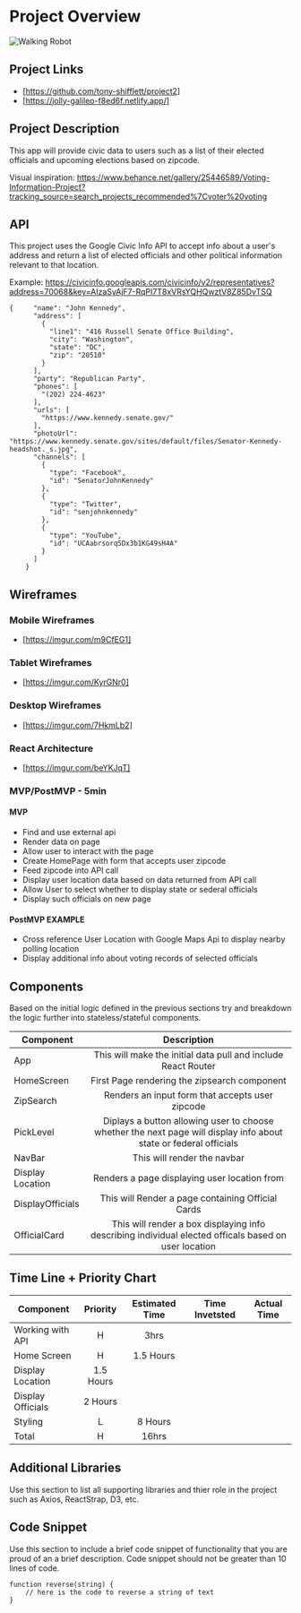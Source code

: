 # Project Overview
![Walking Robot](https://media.giphy.com/media/CoD1p64HU8DjsX7dlr/giphy.gif)
## Project Links

- [https://github.com/tony-shifflett/project2]
- [https://jolly-galileo-f8ed6f.netlify.app/]

## Project Description

This app will provide civic data to users such as a list of their
elected officials and upcoming elections based on zipcode. 

Visual inspiration: https://www.behance.net/gallery/25446589/Voting-Information-Project?tracking_source=search_projects_recommended%7Cvoter%20voting


## API

This project uses the Google Civic Info API to accept info about a user's address and return a list of elected officials and other political information relevant to that location. 

Example: 
https://civicinfo.googleapis.com/civicinfo/v2/representatives?address=70068&key=AIzaSyAjF7-RqPI7T8xVRsYQHQwztV8Z85DvTSQ

```
{     "name": "John Kennedy",
      "address": [
        {
          "line1": "416 Russell Senate Office Building",
          "city": "Washington",
          "state": "DC",
          "zip": "20510"
        }
      ],
      "party": "Republican Party",
      "phones": [
        "(202) 224-4623"
      ],
      "urls": [
        "https://www.kennedy.senate.gov/"
      ],
      "photoUrl": "https://www.kennedy.senate.gov/sites/default/files/Senator-Kennedy-headshot._s.jpg",
      "channels": [
        {
          "type": "Facebook",
          "id": "SenatorJohnKennedy"
        },
        {
          "type": "Twitter",
          "id": "senjohnkennedy"
        },
        {
          "type": "YouTube",
          "id": "UCAabrsorq5Dx3b1KG49sH4A"
        }
      ]
    }
```


## Wireframes

### Mobile Wireframes
- [https://imgur.com/m9CfEG1]
### Tablet Wireframes
- [https://imgur.com/KyrGNr0]
### Desktop Wireframes
- [https://imgur.com/7HkmLb2]
### React Architecture
- [https://imgur.com/beYKJqT]


### MVP/PostMVP - 5min
 

#### MVP 
- Find and use external api 
- Render data on page 
- Allow user to interact with the page
- Create HomePage with form that accepts user zipcode
- Feed zipcode into API call
- Display user location data based on data returned from API call
- Allow User to select whether to display state or sederal officials
- Display such officials on new page

#### PostMVP EXAMPLE

- Cross reference User Location with Google Maps Api to display nearby polling location 
- Display additional info about voting records of selected officials


## Components
Based on the initial logic defined in the previous sections try and breakdown the logic further into stateless/stateful components. 

| Component | Description | 
| --- | :---: |  
| App | This will make the initial data pull and include React Router| 
|HomeScreen| First Page rendering the zipsearch component|
|ZipSearch|Renders an input form that accepts user zipcode|
|PickLevel|Diplays a button allowing user to choose whether the next page will display info about state or federal officials|
| NavBar| This will render the navbar | 
|Display Location| Renders a page displaying user location from 
|DisplayOfficials| This will Render a page containing Official Cards
| OfficialCard| This will render a box displaying info describing individual elected officals based on user location| 

## Time Line + Priority Chart
| Component | Priority | Estimated Time | Time Invetsted | Actual Time |
| --- | :---: |  :---: | :---: | :---: |
| Working with API | H | 3hrs|
| Home Screen |H| 1.5 Hours|
| Display Location | 1.5 Hours|
| Display Officials| 2 Hours|
| Styling|L| 8 Hours|
| Total | H | 16hrs| 

## Additional Libraries
 Use this section to list all supporting libraries and thier role in the project such as Axios, ReactStrap, D3, etc. 

## Code Snippet

Use this section to include a brief code snippet of functionality that you are proud of an a brief description.  Code snippet should not be greater than 10 lines of code. 

```
function reverse(string) {
	// here is the code to reverse a string of text
}
```